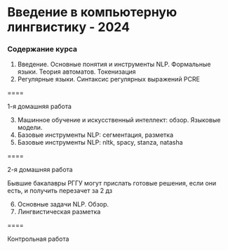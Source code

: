 # Введение в компьютерную лингвистику - 2024

### Содержание курса

1. Введение. Основные понятия и инструменты NLP. Формальные языки. Теория автоматов. Токенизация
2. Регулярные языки. Синтаксис регулярных выражений PCRE

====

1-я домашняя работа

3. Машинное обучение и искусственный интеллект: обзор. Языковые модели.
4. Базовые инструменты NLP: сегментация, разметка
5. Базовые инструменты NLP: nltk, spacy, stanza, natasha

====

2-я домашняя работа

Бывшие бакалавры РГГУ могут прислать готовые решения, если они есть, и получить перезачет за 2 дз

6. Основные задачи NLP. Обзор. 
7. Лингвистическая разметка

====

Контрольная работа
